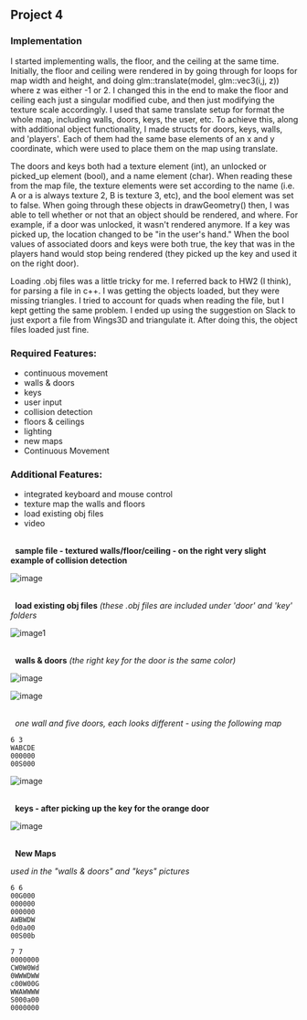 ## Project 4

### Implementation

I started implementing walls, the floor, and the ceiling at the same time. Initially, the floor and ceiling were rendered in by going through for loops for map width and height, and doing glm::translate(model, glm::vec3(i,j, z)) where z was either -1 or 2. I changed this in the end to make the floor and ceiling each just a singular modified cube, and then just modifying the texture scale accordingly. I used that same translate setup for format the whole map, including walls, doors, keys, the user, etc. To achieve this, along with additional object functionality, I made structs for doors, keys, walls, and 'players'. Each of them had the same base elements of an x and y coordinate, which were used to place them on the map using translate. 

The doors and keys both had a texture element (int), an unlocked or picked_up element (bool), and a name element (char). When reading these from the map file, the texture elements were set according to the name (i.e. A or a is always texture 2, B is texture 3, etc), and the bool element was set to false. When going through these objects in drawGeometry() then, I was able to tell whether or not that an object should be rendered, and where. For example, if a door was unlocked, it wasn't rendered anymore. If a key was picked up, the location changed to be "in the user's hand." When the bool values of associated doors and keys were both true, the key that was in the players hand would stop being rendered (they picked up the key and used it on the right door).

Loading .obj files was a little tricky for me. I referred back to HW2 (I think), for parsing a file in c++. I was getting the objects loaded, but they were missing triangles. I tried to account for quads when reading the file, but I kept getting the same problem. I ended up using the suggestion on Slack to just export a file from Wings3D and triangulate it. After doing this, the object files loaded just fine.

### Required Features:
 - continuous movement
 - walls & doors
 - keys
 - user input
 - collision detection
 - floors & ceilings
 - lighting
 - new maps
 - Continuous	Movement

### Additional Features:
 - integrated keyboard and mouse control
 - texture map the walls and floors
 - load existing obj files
 - video

\
&nbsp;
**sample file - textured walls/floor/ceiling - on the right very slight example of collision detection**

![image](https://user-images.githubusercontent.com/59031606/114970187-89fb2d00-9e3f-11eb-8479-0c377d68fc66.png)

\
&nbsp;
**load existing obj files** *(these .obj files are included under 'door' and 'key' folders*

![image1](https://user-images.githubusercontent.com/59031606/114966328-f2dea700-9e37-11eb-8210-24e71baa5579.png)

\
&nbsp;
**walls & doors** *(the right key for the door is the same color)*

![image](https://user-images.githubusercontent.com/59031606/114969707-92069d00-9e3e-11eb-87cb-e7c064bac047.png)

![image](https://user-images.githubusercontent.com/59031606/114969484-16a4eb80-9e3e-11eb-98e0-b3a4988e2f5f.png)

\
&nbsp;
*one wall and five doors, each looks different - using the following map*
```
6 3
WABCDE
000000
00S000
```
![image](https://user-images.githubusercontent.com/59031606/114971244-91bbd100-9e41-11eb-9219-825d81a0bb87.png)


\
&nbsp;
**keys - after picking up the key for the orange door**

![image](https://user-images.githubusercontent.com/59031606/114970902-f0347f80-9e40-11eb-9b85-acc01a59519d.png)


\
&nbsp;
**New Maps**

*used in the "walls & doors" and "keys" pictures*
```
6 6
00G000
000000
000000
AWBWDW
0d0a00
00S00b
```

```
7 7
0000000
CW0W0Wd
0WWWDWW
c00W00G
WWAWWWW
S000a00
0000000
```
